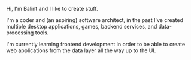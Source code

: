 Hi, I'm Balint and I like to create stuff.

I'm a coder and (an aspiring) software architect, in the past I've created multiple desktop applications, games, backend services, and data-processing tools.

I'm currently learning frontend development in order to be able to create web applications from the data layer all the way up to the UI.
